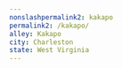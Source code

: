 ```yaml
---
﻿nonslashpermalink2: kakapo
permalink2: /kakapo/
alley: Kakapo
city: Charleston
state: West Virginia
---
```

